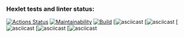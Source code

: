 ### Hexlet tests and linter status:
[![Actions Status](https://github.com/KrylovMikhail1985/java-project-lvl1/workflows/hexlet-check/badge.svg)](https://github.com/KrylovMikhail1985/java-project-lvl1/actions/workflows/hexlet-check.yml)
[![Maintainability](https://api.codeclimate.com/v1/badges/be1825cf73079fec975e/maintainability)](https://codeclimate.com/github/KrylovMikhail1985/java-project-lvl1/maintainability)
[![Build](https://github.com/KrylovMikhail1985/java-project-lvl1/actions/workflows/CI.yml/badge.svg)](https://github.com/KrylovMikhail1985/java-project-lvl1/actions/workflows/CI.yml)
[![asciicast](https://asciinema.org/a/ppDBfcPnLQX48yvryDtk5kgYD)
[![asciicast](https://asciinema.org/a/UZpAhsyjcZ2aabCpcyiqYBxpg)
[![asciicast](https://asciinema.org/a/wlJlxNG7rdv1jup4KZjhXMOrq)
[![asciicast](https://asciinema.org/a/LAyEU34g897J1982JZX4eGR2k)
[![asciicast](https://asciinema.org/a/3OdeXx6TrFPBRNJXNCnD675Hk)